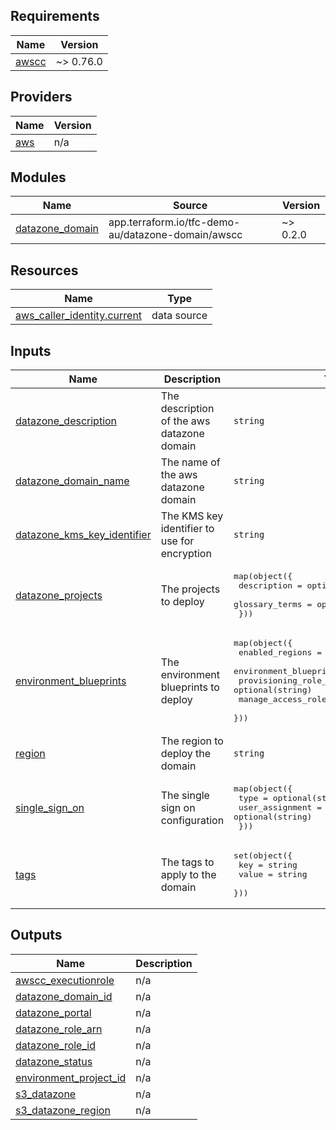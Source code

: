 ## Requirements

| Name | Version |
|------|---------|
| <a name="requirement_awscc"></a> [awscc](#requirement\_awscc) | ~> 0.76.0 |

## Providers

| Name | Version |
|------|---------|
| <a name="provider_aws"></a> [aws](#provider\_aws) | n/a |

## Modules

| Name | Source | Version |
|------|--------|---------|
| <a name="module_datazone_domain"></a> [datazone\_domain](#module\_datazone\_domain) | app.terraform.io/tfc-demo-au/datazone-domain/awscc | ~>  0.2.0 |

## Resources

| Name | Type |
|------|------|
| [aws_caller_identity.current](https://registry.terraform.io/providers/hashicorp/aws/latest/docs/data-sources/caller_identity) | data source |

## Inputs

| Name | Description | Type | Default | Required |
|------|-------------|------|---------|:--------:|
| <a name="input_datazone_description"></a> [datazone\_description](#input\_datazone\_description) | The description of the aws datazone domain | `string` | `"AWS DataZone Domain"` | no |
| <a name="input_datazone_domain_name"></a> [datazone\_domain\_name](#input\_datazone\_domain\_name) | The name of the aws datazone domain | `string` | n/a | yes |
| <a name="input_datazone_kms_key_identifier"></a> [datazone\_kms\_key\_identifier](#input\_datazone\_kms\_key\_identifier) | The KMS key identifier to use for encryption | `string` | `null` | no |
| <a name="input_datazone_projects"></a> [datazone\_projects](#input\_datazone\_projects) | The projects to deploy | <pre>map(object({<br>    description    = optional(string)<br>    glossary_terms = optional(list(string))<br>  }))</pre> | n/a | yes |
| <a name="input_environment_blueprints"></a> [environment\_blueprints](#input\_environment\_blueprints) | The environment blueprints to deploy | <pre>map(object({<br>    enabled_regions                  = list(string)<br>    environment_blueprint_identifier = string<br>    provisioning_role_arn            = optional(string)<br>    manage_access_role_arn           = optional(string)<br>  }))</pre> | n/a | yes |
| <a name="input_region"></a> [region](#input\_region) | The region to deploy the domain | `string` | n/a | yes |
| <a name="input_single_sign_on"></a> [single\_sign\_on](#input\_single\_sign\_on) | The single sign on configuration | <pre>map(object({<br>    type            = optional(string)<br>    user_assignment = optional(string)<br>  }))</pre> | `{}` | no |
| <a name="input_tags"></a> [tags](#input\_tags) | The tags to apply to the domain | <pre>set(object({<br>    key   = string<br>    value = string<br>  }))</pre> | `null` | no |

## Outputs

| Name | Description |
|------|-------------|
| <a name="output_awscc_executionrole"></a> [awscc\_executionrole](#output\_awscc\_executionrole) | n/a |
| <a name="output_datazone_domain_id"></a> [datazone\_domain\_id](#output\_datazone\_domain\_id) | n/a |
| <a name="output_datazone_portal"></a> [datazone\_portal](#output\_datazone\_portal) | n/a |
| <a name="output_datazone_role_arn"></a> [datazone\_role\_arn](#output\_datazone\_role\_arn) | n/a |
| <a name="output_datazone_role_id"></a> [datazone\_role\_id](#output\_datazone\_role\_id) | n/a |
| <a name="output_datazone_status"></a> [datazone\_status](#output\_datazone\_status) | n/a |
| <a name="output_environment_project_id"></a> [environment\_project\_id](#output\_environment\_project\_id) | n/a |
| <a name="output_s3_datazone"></a> [s3\_datazone](#output\_s3\_datazone) | n/a |
| <a name="output_s3_datazone_region"></a> [s3\_datazone\_region](#output\_s3\_datazone\_region) | n/a |

